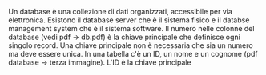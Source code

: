 Un database è una collezione di dati organizzati, accessibile per via elettronica.
Esistono il database server che è il sistema fisico e il databse management system che è il sistema software.
Il numero nelle colonne del database (vedi pdf -> db.pdf) è la chiave principale che definisce ogni singolo record.
Una chiave principale non è necessaria che sia un numero ma deve essere unica.
In una tabella c'è un ID, un nome e un cognome (pdf database -> terza immagine).
L'ID è la chiave principale